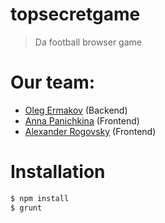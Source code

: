 # topsecretgame

> Da football browser game

# Our team:
* [Oleg Ermakov](https://github.com/iHelos/) (Backend)
* [Anna Panichkina](https://github.com/apanichkina/) (Frontend)
* [Alexander Rogovsky](https://github.com/alrogovsky/) (Frontend)

# Installation

```sh
$ npm install
$ grunt
```

